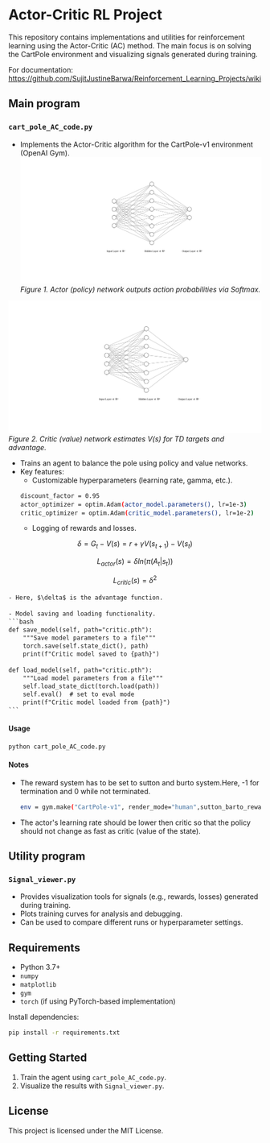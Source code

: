 # Actor-Critic RL Project

This repository contains implementations and utilities for reinforcement learning using the Actor-Critic (AC) method. The main focus is on solving the CartPole environment and visualizing signals generated during training.

For documentation:
https://github.com/SujitJustineBarwa/Reinforcement_Learning_Projects/wiki

## Main program

### `cart_pole_AC_code.py`

- Implements the Actor-Critic algorithm for the CartPole-v1 environment (OpenAI Gym).
![Actor network](policy_network.svg)  
*Figure 1. Actor (policy) network outputs action probabilities via Softmax.*

![Critic network](value_network.svg)  
*Figure 2. Critic (value) network estimates V(s) for TD targets and advantage.*
- Trains an agent to balance the pole using policy and value networks.
- Key features:
    - Customizable hyperparameters (learning rate, gamma, etc.).
    ```bash
    discount_factor = 0.95
    actor_optimizer = optim.Adam(actor_model.parameters(), lr=1e-3)
    critic_optimizer = optim.Adam(critic_model.parameters(), lr=1e-2)

    ```
    - Logging of rewards and losses.
```math
\delta = G_t - V(s) = r + \gamma V(s_{t+1}) - V(s_t) 
```
```math
L_{actor}(s) = \delta ln(\pi(A_t | s_t))
```
```math
L_{critic}(s) = \delta^2
```

    - Here, $\delta$ is the advantage function.

    - Model saving and loading functionality.
    ```bash
    def save_model(self, path="critic.pth"):
        """Save model parameters to a file"""
        torch.save(self.state_dict(), path)
        print(f"Critic model saved to {path}")

    def load_model(self, path="critic.pth"):
        """Load model parameters from a file"""
        self.load_state_dict(torch.load(path))
        self.eval()  # set to eval mode
        print(f"Critic model loaded from {path}")
    ```

#### Usage

```bash
python cart_pole_AC_code.py
```

#### Notes
- The reward system has to be set to sutton and burto system.Here, -1 for termination and 0 while not terminated.
    ```bash
    env = gym.make("CartPole-v1", render_mode="human",sutton_barto_reward=True)
    ```
- The actor's learning rate should be lower then critic so that the policy should not change as fast as critic (value of the state).


## Utility program

### `Signal_viewer.py`

- Provides visualization tools for signals (e.g., rewards, losses) generated during training.
- Plots training curves for analysis and debugging.
- Can be used to compare different runs or hyperparameter settings.

## Requirements

- Python 3.7+
- `numpy`
- `matplotlib`
- `gym`
- `torch` (if using PyTorch-based implementation)

Install dependencies:

```bash
pip install -r requirements.txt
```

## Getting Started

1. Train the agent using `cart_pole_AC_code.py`.
2. Visualize the results with `Signal_viewer.py`.

## License

This project is licensed under the MIT License.
